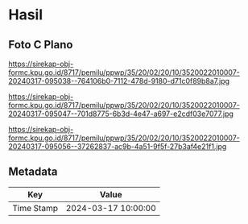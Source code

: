 # Hasil

## Foto C Plano

https://sirekap-obj-formc.kpu.go.id/8717/pemilu/ppwp/35/20/02/20/10/3520022010007-20240317-095038--764106b0-7112-478d-9180-d71c0f89b8a7.jpg

https://sirekap-obj-formc.kpu.go.id/8717/pemilu/ppwp/35/20/02/20/10/3520022010007-20240317-095047--701d8775-6b3d-4e47-a697-e2cdf03e7077.jpg

https://sirekap-obj-formc.kpu.go.id/8717/pemilu/ppwp/35/20/02/20/10/3520022010007-20240317-095056--37262837-ac9b-4a51-9f5f-27b3af4e21f1.jpg


## Metadata

| Key        | Value               |
| ---------- | ------------------- |
| Time Stamp | 2024-03-17 10:00:00 |




